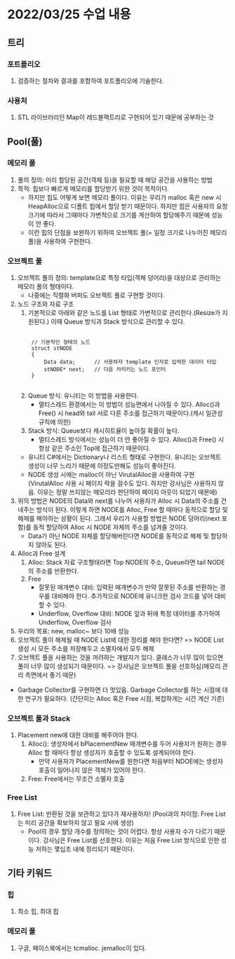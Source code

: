 # 2022/03/25 수업 내용
## 트리
### 포트폴리오
1. 검증하는 절차와 결과를 포함하여 포트폴리오에 기술한다.

### 사용처
1. STL 라이브러리인 Map이 레드블랙트리로 구현되어 있기 때문에 공부하는 것

## Pool(풀)
### 메모리 풀
1. 풀의 정의: 미리 할당된 공간(객체 등)을 필요할 때 해당 공간을 사용하는 방법
2. 목적: 힙보다 빠르게 메모리를 할당받기 위한 것이 목적이다.
    * 하지만 힙도 어떻게 보면 메모리 풀이다. 이유는 우리가 malloc 혹은 new 시 HeapAlloc으로 디폴트 힙에서 할당 받기 때문이다. 하지만 힙은 사용자의 요청 크기에 따라서 그때마다 가변적으로 크기를 계산하여 할당해주기 때문에 성능이 안 좋다. 
    * 이런 힙의 단점을 보완하기 위하여 오브젝트 풀(= 일정 크기로 나누어진 메모리 풀)을 사용하여 구현한다.

### 오브젝트 풀
1. 오브젝트 풀의 정의: template으로 특정 타입(객체 덩어리)을 대상으로 관리하는 메모리 풀의 형태이다. 
    * 나중에는 직렬화 버퍼도 오브젝트 풀로 구현할 것이다.
2. 노드 구조와 자료 구조
    1) 기본적으로 아래와 같은 노드를 List 형태로 가변적으로 관리한다.(Resize가 지원된다.) 이때 Queue 방식과 Stack 방식으로 관리할 수 있다.
        <pre><code>
        // 기본적인 형태의 노드
        struct stNODE
        {
            Data data;      // 사용하자 template 인자로 입력한 데이터 타입
            stNODE* next;   // 다음 카리키는 노드 포인터
        }
        </code></pre>
    2) Queue 방식: 유니티는 이 방법을 사용한다.
        * 멀티스레드 환경에서는 이 방법이 성능면에서 나아질 수 있다. Alloc()과 Free() 시 head와 tail 서로 다른 주소를 접근하기 때문이다.(캐시 일관성 규칙에 의한)
    3) Stack 방식: Queue보다 캐시히트율이 높아질 확률이 높다.
        * 멀티스레드 방식에서는 성능이 더 안 좋아질 수 있다. Alloc()과 Free() 시 항상 같은 주소인 Top에 접근하기 때문이다.
    * 유니티 C#에서는 Dictionary나 리스트 형태로 구현한다. 유니티는 오브젝트 생성이 너무 느리기 때문에 이정도만해도 성능이 좋아진다.
    * NODE 생성 시에는 malloc이 아닌 VirutalAlloc을 사용하여 구현 (VirutalAlloc 사용 시 페이지 락을 걸수도 있다. 하지만 강사님은 사용하지 않음. 이유는 정말 쓰지않는 메모리라 판단하여 페이지 아웃이 되었기 때문에)
3. 위의 방법은 NODE의 Data와 next를 나누어 사용자가 Alloc 시 Data의 주소를 건네주는 방식이 된다. 이렇게 하면 NODE를 Alloc, Free 할 때마다 동적으로 할당 및 해제를 해야하는 상황이 된다. 그래서 우리가 사용할 방법은 NODE 덩어리(next 포함)를 동적 할당하여 Alloc 시 NODE 자체의 주소를 넘겨줄 것이다.
    * Data가 아닌 NODE 자체를 할당해버린다면 NODE를 동적으로 해제 및 할당하지 않아도 된다.
4. Alloc과 Free 설계
    1) Alloc: Stack 자료 구조형태라면 Top NODE의 주소, Queue라면 tail NODE의 주소를 반환한다.
    2) Free
        * 잘못된 매개변수 대비: 입력된 매개변수가 만약 잘못된 주소를 반환하는 경우를 대비해야 한다. 추가적으로 NODE에 유니크한 검사 코드를 넣어 대비할 수 있다. 
        * Underflow, Overflow 대비: NODE 앞과 뒤에 특정 데이터를 추가하여 Underflow, Overflow 검사
5. 우리의 목표: new, malloc~ 보다 10배 성능
6. 오브젝트 풀이 해제될 때 NODE List에 대한 정리를 해야 한다면? => NODE List 생성 시 모든 주소를 저장해두고 소멸자에서 모두 해제
7. 오브젝트 풀을 사용하는 것을 꺼려하는 개발자가 있다. 클래스가 너무 많이 있으면 풀이 너무 많이 생성되기 때문이다. => 강사님은 오브젝트 풀을 선호하심(메모리 관리 측면에서 좋기 때문) 
* Garbage Collector를 구현하면 더 멋있음. Garbage Collector를 하는 시점에 대한 연구가 필요하다. (간단히는 Alloc 혹은 Free 시점, 복잡하게는 시간 계산 기준)

### 오브젝트 풀과 Stack
1. Placement new에 대한 대비를 해주어야 한다.
    1) Alloc(): 생성자에서 bPlacementNew 매개변수를 두어 사용자가 원하는 경우 Alloc 할 때마다 항상 생성자가 호출할 수 있도록 설계되어야 한다.
        * 만약 사용자가 PlacementNew를 원한다면 처음부터 NDOE에는 생성자 호출이 일어나지 않은 객체가 있어야 한다.
    2) Free: Free에서는 무조건 소멸자 호출

### Free List
1. Free List: 반환된 것을 보관하고 있다가 재사용하자! (Pool과의 차이점: Free List는 미리 공간을 확보하지 않고 필요 시에 생성)
    * Pool의 경우 할당 개수를 정의하는 것이 어렵다. 항상 사용자 수가 다르기 때문이다. 강사님은 Free List를 선호한다. 이유는 처음 Free List 방식으로 인한 성능 저하는 몇십초 내에 정리되기 때문이다.

## 기타 키워드
### 힙
1. 최소 힙, 최대 힙

### 메모리 풀
1. 구글, 페이스북에서는 tcmalloc. jemalloc이 있다.
